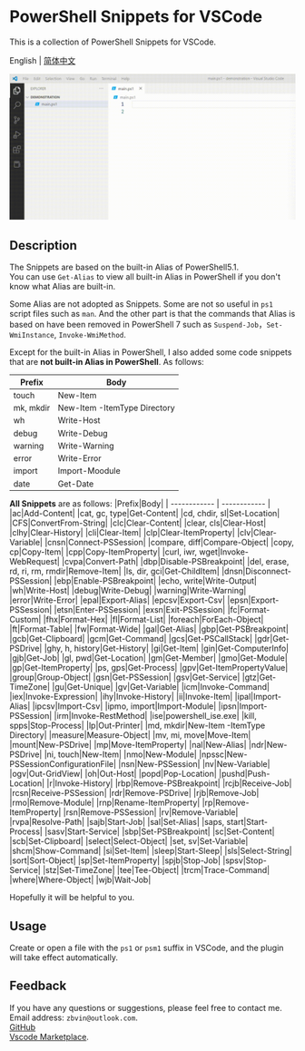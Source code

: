 # PowerShell Snippets for VSCode
This is a collection of PowerShell Snippets for VSCode.

English | [简体中文](README-CN.md)

![GIF showing how to use this extension](img/demonstration.gif)

## Description
The Snippets are based on the built-in Alias of PowerShell5.1.  
You can use `Get-Alias` to view all built-in Alias in PowerShell if you don't know what Alias are built-in.

Some Alias are not adopted as Snippets. Some are not so useful in `ps1` script files such as `man`. And the other part is that the commands that Alias is based on have been removed in PowerShell 7 such as `Suspend-Job`，`Set-WmiInstance`, `Invoke-WmiMethod`.

Except for the built-in Alias in PowerShell, I also added some code snippets that are **not built-in Alias in PowerShell**. As follows:

|Prefix|Body|
| ------------ | ------------ |
|touch|New-Item|
|mk, mkdir|New-Item -ItemType Directory|
|wh|Write-Host|
|debug|Write-Debug|
|warning|Write-Warning|
|error|Write-Error|
|import|Import-Moodule|
|date|Get-Date|

**All Snippets** are as follows:
|Prefix|Body|
| ------------ | ------------ |
|ac|Add-Content|
|cat, gc, type|Get-Content|
|cd, chdir, sl|Set-Location|
|CFS|ConvertFrom-String|
|clc|Clear-Content|
|clear, cls|Clear-Host|
|clhy|Clear-History|
|cli|Clear-Item|
|clp|Clear-ItemProperty|
|clv|Clear-Variable|
|cnsn|Connect-PSSession|
|compare, diff|Compare-Object|
|copy, cp|Copy-Item|
|cpp|Copy-ItemProperty|
|curl, iwr, wget|Invoke-WebRequest|
|cvpa|Convert-Path|
|dbp|Disable-PSBreakpoint|
|del, erase, rd, ri, rm, rmdir|Remove-Item|
|ls, dir, gci|Get-ChildItem|
|dnsn|Disconnect-PSSession|
|ebp|Enable-PSBreakpoint|
|echo, write|Write-Output|
|wh|Write-Host|
|debug|Write-Debug|
|warning|Write-Warning|
|error|Write-Error|
|epal|Export-Alias|
|epcsv|Export-Csv|
|epsn|Export-PSSession|
|etsn|Enter-PSSession|
|exsn|Exit-PSSession|
|fc|Format-Custom|
|fhx|Format-Hex|
|fl|Format-List|
|foreach|ForEach-Object|
|ft|Format-Table|
|fw|Format-Wide|
|gal|Get-Alias|
|gbp|Get-PSBreakpoint|
|gcb|Get-Clipboard|
|gcm|Get-Command|
|gcs|Get-PSCallStack|
|gdr|Get-PSDrive|
|ghy, h, history|Get-History|
|gi|Get-Item|
|gin|Get-ComputerInfo|
|gjb|Get-Job|
|gl, pwd|Get-Location|
|gm|Get-Member|
|gmo|Get-Module|
|gp|Get-ItemProperty|
|ps, gps|Get-Process|
|gpv|Get-ItemPropertyValue|
|group|Group-Object|
|gsn|Get-PSSession|
|gsv|Get-Service|
|gtz|Get-TimeZone|
|gu|Get-Unique|
|gv|Get-Variable|
|icm|Invoke-Command|
|iex|Invoke-Expression|
|ihy|Invoke-History|
|ii|Invoke-Item|
|ipal|Import-Alias|
|ipcsv|Import-Csv|
|ipmo, import|Import-Module|
|ipsn|Import-PSSession|
|irm|Invoke-RestMethod|
|ise|powershell_ise.exe|
|kill, spps|Stop-Process|
|lp|Out-Printer|
|md, mkdir|New-Item -ItemType Directory|
|measure|Measure-Object|
|mv, mi, move|Move-Item|
|mount|New-PSDrive|
|mp|Move-ItemProperty|
|nal|New-Alias|
|ndr|New-PSDrive|
|ni, touch|New-Item|
|nmo|New-Module|
|npssc|New-PSSessionConfigurationFile|
|nsn|New-PSSession|
|nv|New-Variable|
|ogv|Out-GridView|
|oh|Out-Host|
|popd|Pop-Location|
|pushd|Push-Location|
|r|Invoke-History|
|rbp|Remove-PSBreakpoint|
|rcjb|Receive-Job|
|rcsn|Receive-PSSession|
|rdr|Remove-PSDrive|
|rjb|Remove-Job|
|rmo|Remove-Module|
|rnp|Rename-ItemProperty|
|rp|Remove-ItemProperty|
|rsn|Remove-PSSession|
|rv|Remove-Variable|
|rvpa|Resolve-Path|
|sajb|Start-Job|
|sal|Set-Alias|
|saps, start|Start-Process|
|sasv|Start-Service|
|sbp|Set-PSBreakpoint|
|sc|Set-Content|
|scb|Set-Clipboard|
|select|Select-Object|
|set, sv|Set-Variable|
|shcm|Show-Command|
|si|Set-Item|
|sleep|Start-Sleep|
|sls|Select-String|
|sort|Sort-Object|
|sp|Set-ItemProperty|
|spjb|Stop-Job|
|spsv|Stop-Service|
|stz|Set-TimeZone|
|tee|Tee-Object|
|trcm|Trace-Command|
|where|Where-Object|
|wjb|Wait-Job|

Hopefully it will be helpful to you.  

## Usage
Create or open a file with the `ps1` or `psm1` suffix in VSCode, and the plugin will take effect automatically.

## Feedback
If you have any questions or suggestions, please feel free to contact me.  
Email address: `zbvin@outlook.com`.   
<a href="https://github.com/vin-liberty/powershell-snippets">GitHub</a>  
<a href="https://marketplace.visualstudio.com/items?itemName=vin-liberty.powershell-snippets&ssr=false#review-details">Vscode Marketplace</a>.
